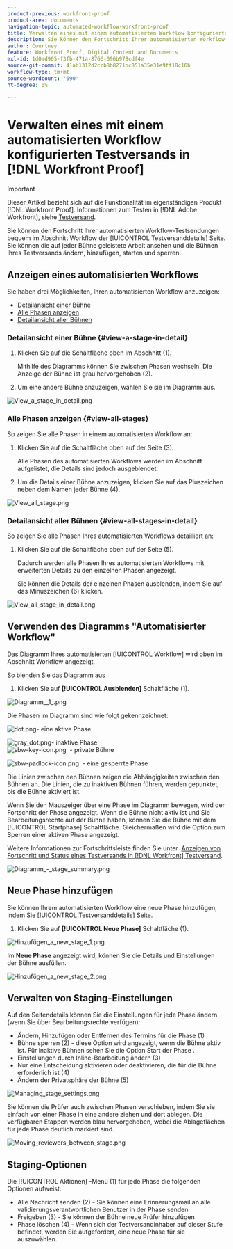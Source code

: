 ```yaml
---
product-previous: workfront-proof
product-area: documents
navigation-topic: automated-workflow-workfront-proof
title: Verwalten eines mit einem automatisierten Workflow konfigurierten Testversands in [!DNL Workfront Proof]
description: Sie können den Fortschritt Ihrer automatisierten Workflow-Testsendungen bequem im Abschnitt Workflow auf der Seite mit den Testsendungen verfolgen. Sie können die auf jeder Bühne geleistete Arbeit ansehen und die Bühnen Ihres Testversands ändern, hinzufügen, starten und sperren.
author: Courtney
feature: Workfront Proof, Digital Content and Documents
exl-id: 1d0ad905-f3fb-471a-8766-096b978cdf4e
source-git-commit: 41ab1312d2ccb8b8271bc851a35e31e9ff18c16b
workflow-type: tm+mt
source-wordcount: '690'
ht-degree: 0%

---
```


# Verwalten eines mit einem automatisierten Workflow konfigurierten Testversands in [!DNL Workfront Proof]

>[!IMPORTANT]
>
>Dieser Artikel bezieht sich auf die Funktionalität im eigenständigen Produkt [!DNL Workfront Proof]. Informationen zum Testen in [!DNL Adobe Workfront], siehe [Testversand](../../../review-and-approve-work/proofing/proofing.md).

Sie können den Fortschritt Ihrer automatisierten Workflow-Testsendungen bequem im Abschnitt Workflow der [!UICONTROL Testversanddetails] Seite. Sie können die auf jeder Bühne geleistete Arbeit ansehen und die Bühnen Ihres Testversands ändern, hinzufügen, starten und sperren.

## Anzeigen eines automatisierten Workflows

Sie haben drei Möglichkeiten, Ihren automatisierten Workflow anzuzeigen:

* [Detailansicht einer Bühne](#view-a-stage-in-detail)
* [Alle Phasen anzeigen](#view-all-stages)
* [Detailansicht aller Bühnen](#view-all-stages-in-detail)

### Detailansicht einer Bühne {#view-a-stage-in-detail}

1. Klicken Sie auf die Schaltfläche oben im Abschnitt (1).

   Mithilfe des Diagramms können Sie zwischen Phasen wechseln. Die Anzeige der Bühne ist grau hervorgehoben (2).

1. Um eine andere Bühne anzuzeigen, wählen Sie sie im Diagramm aus.

![View_a_stage_in_detail.png](assets/view-a-stage-in-detail-350x249.png)

### Alle Phasen anzeigen {#view-all-stages}

So zeigen Sie alle Phasen in einem automatisierten Workflow an:

1. Klicken Sie auf die Schaltfläche oben auf der Seite (3).

   Alle Phasen des automatisierten Workflows werden im Abschnitt aufgelistet, die Details sind jedoch ausgeblendet.

1. Um die Details einer Bühne anzuzeigen, klicken Sie auf das Pluszeichen neben dem Namen jeder Bühne (4).

![View_all_stage.png](assets/view-all-stages-350x212.png)

### Detailansicht aller Bühnen {#view-all-stages-in-detail}

So zeigen Sie alle Phasen Ihres automatisierten Workflows detailliert an:

1. Klicken Sie auf die Schaltfläche oben auf der Seite (5).

   Dadurch werden alle Phasen Ihres automatisierten Workflows mit erweiterten Details zu den einzelnen Phasen angezeigt.

   Sie können die Details der einzelnen Phasen ausblenden, indem Sie auf das Minuszeichen (6) klicken.

![View_all_stage_in_detail.png](assets/view-all-stages-in-detail-350x370.png)

## Verwenden des Diagramms &quot;Automatisierter Workflow&quot;

Das Diagramm Ihres automatisierten [!UICONTROL Workflow] wird oben im Abschnitt Workflow angezeigt.

So blenden Sie das Diagramm aus

1. Klicken Sie auf **[!UICONTROL Ausblenden]** Schaltfläche (1).

![Diagramm__1_.png](assets/diagram--1--350x217.png)

Die Phasen im Diagramm sind wie folgt gekennzeichnet:

![dot.png](assets/dot.png)- eine aktive Phase

![gray_dot.png](assets/grey-dot.png)- inaktive Phase\
![sbw-key-icon.png](assets/sbw-key-icon.png)  - private Bühne

![sbw-padlock-icon.png](assets/sbw-padlock-icon.png)  - eine gesperrte Phase

Die Linien zwischen den Bühnen zeigen die Abhängigkeiten zwischen den Bühnen an. Die Linien, die zu inaktiven Bühnen führen, werden gepunktet, bis die Bühne aktiviert ist.

Wenn Sie den Mauszeiger über eine Phase im Diagramm bewegen, wird der Fortschritt der Phase angezeigt. Wenn die Bühne nicht aktiv ist und Sie Bearbeitungsrechte auf der Bühne haben, können Sie die Bühne mit dem [!UICONTROL Startphase] Schaltfläche. Gleichermaßen wird die Option zum Sperren einer aktiven Phase angezeigt.

Weitere Informationen zur Fortschrittsleiste finden Sie unter  [Anzeigen von Fortschritt und Status eines Testversands in [!DNL Workfront] Testversand](../../../workfront-proof/wp-work-proofsfiles/manage-your-work/view-progress-and-status-of-proof.md).

![Diagramm_-_stage_summary.png](assets/diagram---stage-summary-350x214.png)

## Neue Phase hinzufügen

Sie können Ihrem automatisierten Workflow eine neue Phase hinzufügen, indem Sie [!UICONTROL Testversanddetails] Seite.

1. Klicken Sie auf **[!UICONTROL Neue Phase]** Schaltfläche (1).

![Hinzufügen_a_new_stage_1.png](assets/adding-a-new-stage-1-350x218.png)

Im **Neue Phase** angezeigt wird, können Sie die Details und Einstellungen der Bühne ausfüllen.

![Hinzufügen_a_new_stage_2.png](assets/adding-a-new-stage-2-350x332.png)

## Verwalten von Staging-Einstellungen

Auf den Seitendetails können Sie die Einstellungen für jede Phase ändern (wenn Sie über Bearbeitungsrechte verfügen):

* Ändern, Hinzufügen oder Entfernen des Termins für die Phase (1)
* Bühne sperren (2) - diese Option wird angezeigt, wenn die Bühne aktiv ist. Für inaktive Bühnen sehen Sie die Option Start der Phase .
* Einstellungen durch Inline-Bearbeitung ändern (3)
* Nur eine Entscheidung aktivieren oder deaktivieren, die für die Bühne erforderlich ist (4)
* Ändern der Privatsphäre der Bühne (5)

![Managing_stage_settings.png](assets/managing-stage-settings-350x93.png)

Sie können die Prüfer auch zwischen Phasen verschieben, indem Sie sie einfach von einer Phase in eine andere ziehen und dort ablegen. Die verfügbaren Etappen werden blau hervorgehoben, wobei die Ablageflächen für jede Phase deutlich markiert sind.

![Moving_reviewers_between_stage.png](assets/moving-reviewers-between-stages-350x254.png)

## Staging-Optionen

Die [!UICONTROL Aktionen] -Menü (1) für jede Phase die folgenden Optionen aufweist:

* Alle Nachricht senden (2) - Sie können eine Erinnerungsmail an alle validierungsverantwortlichen Benutzer in der Phase senden
* Freigeben (3) - Sie können der Bühne neue Prüfer hinzufügen
* Phase löschen (4) - Wenn sich der Testversandinhaber auf dieser Stufe befindet, werden Sie aufgefordert, eine neue Phase für sie auszuwählen.
